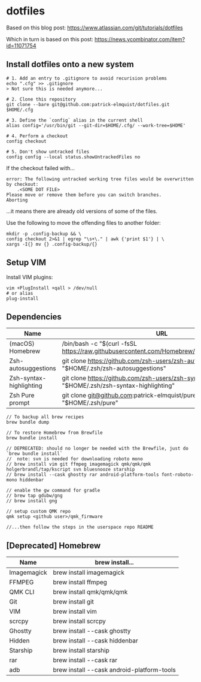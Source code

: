 # dotfiles

Based on this blog post: https://www.atlassian.com/git/tutorials/dotfiles

Which in turn is based on this post: https://news.ycombinator.com/item?id=11071754

## Install dotfiles onto a new system
```shell
# 1. Add an entry to .gitignore to avoid recurision problems
echo ".cfg" >> .gitignore
> Not sure this is needed anymore...

# 2. Clone this repository
git clone --bare git@github.com:patrick-elmquist/dotfiles.git $HOME/.cfg

# 3. Define the `config` alias in the current shell
alias config='/usr/bin/git --git-dir=$HOME/.cfg/ --work-tree=$HOME'

# 4. Perform a checkout
config checkout

# 5. Don't show untracked files
config config --local status.showUntrackedFiles no
```

If the checkout failed with...
```shell
error: The following untracked working tree files would be overwritten by checkout:
    .<SOME DOT FILE>
Please move or remove them before you can switch branches.
Aborting
```

...it means there are already old versions of some of the files.

Use the following to move the offending files to another folder:
```shell
mkdir -p .config-backup && \
config checkout 2>&1 | egrep "\s+\." | awk {'print $1'} | \
xargs -I{} mv {} .config-backup/{}
```

## Setup VIM
Install VIM plugins:
```shell
vim +PlugInstall +qall > /dev/null
# or alias
plug-install
```

## Dependencies
| Name                    | URL                                                                                                     |
|-------------------------|---------------------------------------------------------------------------------------------------------|
| (macOS) Homebrew        | /bin/bash -c "$(curl -fsSL https://raw.githubusercontent.com/Homebrew/install/HEAD/install.sh)"         |
| Zsh-autosuggestions     | git clone https://github.com/zsh-users/zsh-autosuggestions "$HOME/.zsh/zsh-autosuggestions"             |
| Zsh-syntax-highlighting | git clone https://github.com/zsh-users/zsh-syntax-highlighting.git "$HOME/.zsh/zsh-syntax-highlighting" |
| Zsh Pure prompt         | git clone git@github.com:patrick-elmquist/pure.git "$HOME/.zsh/pure"                                    |

```
// To backup all brew recipes
brew bundle dump

// To restore Homebrew from Brewfile
brew bundle install

// DEPRECATED: should no longer be needed with the Brewfile, just do `brew bundle install`
//  note: svn is needed for downloading roboto mono
// brew install vim git ffmpeg imagemagick qmk/qmk/qmk holgerbrandl/tap/kscript svn bluesnooze starship
// brew install --cask ghostty rar android-platform-tools font-roboto-mono hiddenbar

// enable the gw command for gradle
// brew tap gdubw/gng
// brew install gng

// setup custom QMK repo
qmk setup <github user>/qmk_firmware

//...then follow the steps in the userspace repo README
```


## [Deprecated] Homebrew
| Name                    | brew install...                                                                                         |
|-------------------------|---------------------------------------------------------------------------------------------------------|
| Imagemagick             | brew install imagemagick                                                                                |
| FFMPEG                  | brew install ffmpeg                                                                                     |
| QMK CLI                 | brew install qmk/qmk/qmk                                                                                |
| Git                     | brew install git                                                                                        |
| VIM                     | brew install vim                                                                                        |
| scrcpy                  | brew install scrcpy                                                                                     |
| Ghostty                 | brew install --cask ghostty                                                                             |
| Hidden                  | brew install --cask hiddenbar                                                                           |
| Starship                | brew install starship                                                                                   |
| rar                     | brew install --cask rar                                                                                 |
| adb                     | brew install --cask android-platform-tools                                                              |
